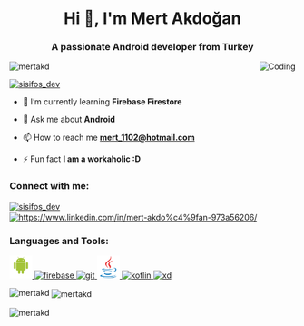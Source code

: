 <h1 align="center">Hi 👋, I'm Mert Akdoğan</h1>
<h3 align="center">A passionate Android developer from Turkey</h3>
<image align="right" alt="Coding" with="400" src="https://camo.githubusercontent.com/5346f5a9b63e9e93ff8265ebb05eeda7fc03e48dfe766ba177c788e5c65c6c86/68747470733a2f2f312e62702e626c6f6773706f742e636f6d2f2d37413457796e774c734d772f58624270435847386648492f41414141414141414d74342f754f613162704c736b5967727747626c6c6853753253446a5f4d69673853584a51434c63424741735948512f73313630302f323030305f36303070782e676966"

<p align="left"> <img src="https://komarev.com/ghpvc/?username=mertakd&label=Profile%20views&color=0e75b6&style=flat" alt="mertakd" /> </p>

<p align="left"> <a href="https://twitter.com/si̇si̇fos_dev" target="blank"><img src="https://img.shields.io/twitter/follow/si̇si̇fos_dev?logo=twitter&style=for-the-badge" alt="si̇si̇fos_dev" /></a> </p>

- 🌱 I’m currently learning **Firebase Firestore**

- 💬 Ask me about **Android**

- 📫 How to reach me **mert_1102@hotmail.com**

- ⚡ Fun fact **I am a workaholic :D**

<h3 align="left">Connect with me:</h3>
<p align="left">
<a href="https://twitter.com/si̇si̇fos_dev" target="blank"><img align="center" src="https://raw.githubusercontent.com/rahuldkjain/github-profile-readme-generator/master/src/images/icons/Social/twitter.svg" alt="si̇si̇fos_dev" height="30" width="40" /></a>
<a href="https://linkedin.com/in/https://www.linkedin.com/in/mert-akdo%c4%9fan-973a56206/" target="blank"><img align="center" src="https://raw.githubusercontent.com/rahuldkjain/github-profile-readme-generator/master/src/images/icons/Social/linked-in-alt.svg" alt="https://www.linkedin.com/in/mert-akdo%c4%9fan-973a56206/" height="30" width="40" /></a>
</p>

<h3 align="left">Languages and Tools:</h3>
<p align="left"> <a href="https://developer.android.com" target="_blank" rel="noreferrer"> <img src="https://raw.githubusercontent.com/devicons/devicon/master/icons/android/android-original-wordmark.svg" alt="android" width="40" height="40"/> </a> <a href="https://firebase.google.com/" target="_blank" rel="noreferrer"> <img src="https://www.vectorlogo.zone/logos/firebase/firebase-icon.svg" alt="firebase" width="40" height="40"/> </a> <a href="https://git-scm.com/" target="_blank" rel="noreferrer"> <img src="https://www.vectorlogo.zone/logos/git-scm/git-scm-icon.svg" alt="git" width="40" height="40"/> </a> <a href="https://www.java.com" target="_blank" rel="noreferrer"> <img src="https://raw.githubusercontent.com/devicons/devicon/master/icons/java/java-original.svg" alt="java" width="40" height="40"/> </a> <a href="https://kotlinlang.org" target="_blank" rel="noreferrer"> <img src="https://www.vectorlogo.zone/logos/kotlinlang/kotlinlang-icon.svg" alt="kotlin" width="40" height="40"/> </a> <a href="https://www.adobe.com/products/xd.html" target="_blank" rel="noreferrer"> <img src="https://cdn.worldvectorlogo.com/logos/adobe-xd.svg" alt="xd" width="40" height="40"/> </a> </p>

<p><img align="left" src="https://github-readme-stats.vercel.app/api/top-langs?username=mertakd&show_icons=true&locale=en&layout=compact" alt="mertakd" /></p>

<p>&nbsp;<img align="center" src="https://github-readme-stats.vercel.app/api?username=mertakd&show_icons=true&locale=en" alt="mertakd" /></p>

<p><img align="center" src="https://github-readme-streak-stats.herokuapp.com/?user=mertakd&" alt="mertakd" /></p>

